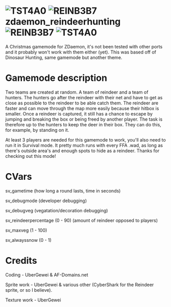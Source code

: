 # ![TST4A0](https://github.com/UberGeweii/zdaemon_reindeerhunting/assets/83827407/72da59d8-988d-4bac-8fd0-308cf95d4942)  ![REINB3B7](https://github.com/UberGeweii/zdaemon_reindeerhunting/assets/83827407/ba2ef804-9a88-4c48-82ff-bc6fba1cf712) zdaemon_reindeerhunting ![REINB3B7](https://github.com/UberGeweii/zdaemon_reindeerhunting/assets/83827407/ba2ef804-9a88-4c48-82ff-bc6fba1cf712) ![TST4A0](https://github.com/UberGeweii/zdaemon_reindeerhunting/assets/83827407/72da59d8-988d-4bac-8fd0-308cf95d4942)
A Christmas gamemode for ZDaemon, it's not been tested with other ports and it probably won't work with them either (yet).
This was based off of Dinosaur Hunting, same gamemode but another theme.

# Gamemode description
Two teams are created at random. A team of reindeer and a team of hunters. 
The hunters go after the reindeer with their net and have to get as close as possible to the reindeer to be able catch them.
The reindeer are faster and can move through the map more easily because their hitbox is smaller.
Once a reindeer is captured, it still has a chance to escape by jumping and breaking the box or being freed by another player. 
The task is therefore up to the hunters to keep the deer in their box. They can do this, for example, by standing on it.

At least 3 players are needed for this gamemode to work, you'll also need to run it in Survival mode.
It pretty much runs with every FFA .wad, as long as there's outside area's and enough spots to hide as a reindeer.
Thanks for checking out this mode!

# CVars
sv_gametime (how long a round lasts, time in seconds)

sv_debugmode (developer debugging)

sv_debugveg (vegatation/decoration debugging)

sv_reindeerpercentage (0 - 90) (amount of reindeer opposed to players)

sv_maxveg (1 - 100)

sv_alwayssnow (0 - 1)

# Credits
Coding - UberGewei & AF-Domains.net

Sprite work - UberGewei & various other (CyberShark for the Reindeer sprite, or so I believe).

Texture work - UberGewei

